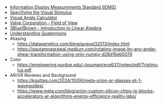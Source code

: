 - [Information Display Measurements Standard (IDMS)](https://www.sid.org/Standards/ICDM)
- [Specifying the Visual Stimulus](https://www.cns.nyu.edu/~david/courses/perceptionLab/Handouts/visualstimulus.pdf)
- [Visual Angle Calculator](https://www.sr-research.com/visual-angle-calculator/)
- [Valve Corporation - Field of View](https://www.valvesoftware.com/en/index/deep-dive/fov)
- [3Blue1Brown - Introduction to Linear Algebra](https://www.3blue1brown.com/topics/linear-algebra)
- [Understanding Quaternions](https://www.3dgep.com/understanding-quaternions/)
- Aliasing
  - https://datagenetics.com/blog/august32013/index.html
  - https://gautamnagrawal.medium.com/rotating-image-by-any-angle-shear-transformation-using-only-numpy-d28d16eb5076
- Color
  - https://engineering.purdue.edu/~bouman/ece637/notes/pdf/Tristimulus.pdf
- AR/VR Reviews and Background
  - https://kguttag.com/2024/10/06/meta-orion-ar-glasses-pt-1-waveguides/
  - https://www.meta.com/blog/orion-custom-silicon-chips-ip-blocks-accelerators-ar-algorithms-energy-efficiency-reality-labs/
 
